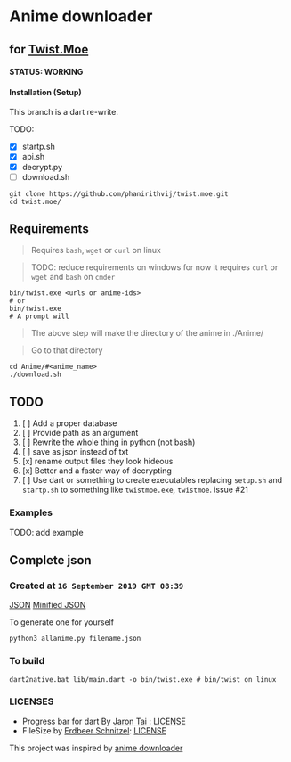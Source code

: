 # Anime downloader

## for [Twist.Moe](https://twist.moe)

#### STATUS: WORKING

#### Installation (Setup)

This branch is a dart re-write.

TODO:

- [x] startp.sh
- [x] api.sh
- [x] decrypt.py
- [ ] download.sh

```shell
git clone https://github.com/phanirithvij/twist.moe.git
cd twist.moe/
```

## Requirements

> Requires `bash`, `wget` or `curl` on linux

> TODO: reduce requirements on windows
> for now it requires `curl` or `wget` and `bash` on `cmder`

```shell
bin/twist.exe <urls or anime-ids>
# or
bin/twist.exe
# A prompt will
```

> The above step will make the directory of the anime in ./Anime/

> Go to that directory

```shell
cd Anime/#<anime_name>
./download.sh
```

## TODO

1. [ ] Add a proper database
2. [ ] Provide path as an argument
3. [ ] Rewrite the whole thing in python (not bash)
4. [ ] save as json instead of txt
5. [x] rename output files they look hideous
6. [x] Better and a faster way of decrypting
7. [ ] Use dart or something to create executables replacing `setup.sh` and `startp.sh` to something like `twistmoe.exe`, `twistmoe`. issue #21

### Examples

TODO: add example

## Complete json

### Created at `16 September 2019 GMT 08:39`

[JSON](https://github.com/phanirithvij/twist.moe/files/3615323/all-p.zip)
[Minified JSON](https://github.com/phanirithvij/twist.moe/files/3615322/all.zip)

To generate one for yourself

```shell
python3 allanime.py filename.json
```

### To build

```shell
dart2native.bat lib/main.dart -o bin/twist.exe # bin/twist on linux
```

### LICENSES

- Progress bar for dart By [Jaron Tai](https://github.com/jarontai/progress_bar) : [LICENSE](https://github.com/jarontai/progress_bar/blob/master/LICENSE)
- FileSize by [Erdbeer Schnitzel](https://github.com/erdbeerschnitzel/filesize.dart): [LICENSE](erdbeerschnitzel)

This project was inspired by [anime downloader](https://github.com/vn-ki/anime-downloader)
